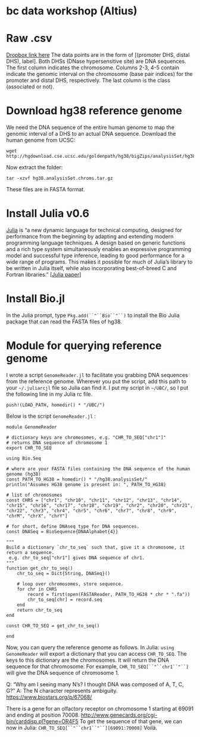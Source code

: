 # bc data workshop (Altius)

# Raw .csv

[Dropbox link here](https://www.dropbox.com/s/npm5d2di0ipwvy8/promoterDHS_distalDHS_pairs.csv?dl=0)
The data points are in the form of [(promoter DHS, distal DHS), label]. Both DHSs (DNase hypersensitive site) are DNA sequences. The first column indicates the chromosome. Columns 2-3, 4-5 contain indicate the genomic interval on the chromosome (base pair indices) for the promoter and distal DHS, respectively. The last column is the class (associated or not).

# Download hg38 reference genome

We need the DNA sequence of the entire human genome to map the genomic interval of a DHS to an actual DNA sequence. Download the human genome from UCSC:

    wget http://hgdownload.cse.ucsc.edu/goldenpath/hg38/bigZips/analysisSet/hg38.analysisSet.chroms.tar.gz

Now extract the folder:

    tar -xzvf hg38.analysisSet.chroms.tar.gz

These files are in FASTA format.

# Install Julia v0.6

[Julia](https://julialang.org/) is “a new dynamic language for technical computing, designed for performance from the beginning by adapting and extending modern programming language techniques. A design based on generic functions and a rich type system simultaneously enables an expressive programming model and successful type inference, leading to good performance for a wide range of programs. This makes it possible for much of Julia’s library to be written in Julia itself, while also incorporating best-of-breed C and Fortran libraries.” [[Julia paper](https://arxiv.org/pdf/1209.5145v1.pdf)]

# Install Bio.jl

In the Julia prompt, type `Pkg.add(``"``Bio``"``)` to install the Bio Julia package that can read the FASTA files of hg38.


# Module for querying reference genome

I wrote a script `GenomeReader.jl` to facilitate you grabbing DNA sequences from the reference genome. Wherever you put the script, add this path to your  `~/.juliarcjl` file so Julia can find it. I put my script in `~/UBC/`, so I put the following line in my Julia rc file.

    push!(LOAD_PATH, homedir() * "/UBC/")

Below is the script `GenomeReader.jl` :

    module GenomeReader
    
    # dictionary keys are chromosomes, e.g. "CHR_TO_SEQ["chr1"]"
    # returns DNA sequence of chromosome 1
    export CHR_TO_SEQ
    
    using Bio.Seq
    
    # where are your FASTA files containing the DNA sequence of the human genome (hg38)
    const PATH_TO_HG38 = homedir() * "/hg38.analysisSet/"
    println("Assumes HG38 genome is present in: ", PATH_TO_HG38)
    
    # list of chromosomes
    const CHRS = ["chr1", "chr10", "chr11", "chr12", "chr13", "chr14", "chr15", "chr16", "chr17", "chr18", "chr19", "chr2", "chr20", "chr21", "chr22", "chr3", "chr4", "chr5", "chr6", "chr7", "chr8", "chr9", "chrM", "chrX", "chrY"]
    
    # for short, define DNAseq type for DNA sequences.
    const DNASeq = BioSequence{DNAAlphabet{4}}
    
    """
    Build a dictionary `chr_to_seq` such that, give it a chromosome, it return a sequence.
     e.g. chr_to_seq["chr1"] gives DNA sequence of chr1.
    """
    function get_chr_to_seq()
        chr_to_seq = Dict{String, DNASeq}()
    
        # loop over chromosomes, store sequence.
        for chr in CHRS
            record = first(open(FASTAReader, PATH_TO_HG38 * chr * ".fa"))
            chr_to_seq[chr] = record.seq
        end
        return chr_to_seq
    end
    
    const CHR_TO_SEQ = get_chr_to_seq()
    
    end

Now, you can query the reference genome as follows. In Julia:
`using GenomeReader`
will export a dictionary that you can access `CHR_TO_SEQ`. The keys to this dictionary are the chromosomes. It will return the DNA sequence for that chromosome. For example, `CHR_TO_SEQ[``"``chr1``"``]` will give the DNA sequence of chromosome 1.

Q: “Why am I seeing many N’s? I thought DNA was composed of A, T, C, G?”
A: The N character represents ambiguity. https://www.biostars.org/p/67068/

There is a gene for an olfactory receptor on chromosome 1 starting at 69091 and ending at position 70008.
http://www.genecards.org/cgi-bin/carddisp.pl?gene=OR4F5
To get the sequence of that gene, we can now in Julia:
`CHR_TO_SEQ[``"``chr1``"``][69091:70008]`
Voilà.

